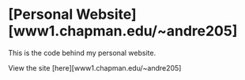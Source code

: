 # [Personal Website][www1.chapman.edu/~andre205]
This is the code behind my personal website.

View the site [here][www1.chapman.edu/~andre205]
